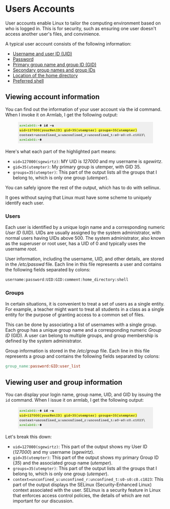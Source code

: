 # Users Accounts

User accounts enable Linux to tailor the computing environment based on who is logged in. This is for security, such as ensuring one user doesn't access another user's files, and convinience.&#x20;

A typical user account consists of the following information:

* [Username and user ID (UID)](https://www.microfocus.com/documentation/open-enterprise-server/2023/acc\_linux\_svcs\_lx/bx3sbhf.html#bx3tloq)
* [Password](https://www.microfocus.com/documentation/open-enterprise-server/2023/acc\_linux\_svcs\_lx/bx3sbhf.html#bx3tlyx)
* [Primary group name and group ID (GID)](https://www.microfocus.com/documentation/open-enterprise-server/2023/acc\_linux\_svcs\_lx/bx3sbhf.html#bx3tmat)
* [Secondary group names and group IDs](https://www.microfocus.com/documentation/open-enterprise-server/2023/acc\_linux\_svcs\_lx/bx3sbhf.html#bx3tmql)
* [Location of the home directory](https://www.microfocus.com/documentation/open-enterprise-server/2023/acc\_linux\_svcs\_lx/bx3sbhf.html#bx3tn3f)
* [Preferred shell](https://www.microfocus.com/documentation/open-enterprise-server/2023/acc\_linux\_svcs\_lx/bx3sbhf.html#bx3tnbh)

## Viewing account information

You can find out the information of your user account via the id command. When I invoke it on Armlab, I get the following output:

<figure><img src="../.gitbook/assets/Screenshot 2023-04-27 at 11.56.24 PM.png" alt=""><figcaption></figcaption></figure>

Here's what each part of the highlighted part means:

* `uid=127000(sgewirtz)`: MY UID is _127000_ and my username is _sgewirtz_.&#x20;
* `gid=35(utempter)`: My primary group is utemper, with GID 35.&#x20;
* `groups=35(utempter)`: This part of the output lists all the groups that I belong to, which is only one group (_utemper_).&#x20;

You can safely ignore the rest of the output, which has to do with sellinux.&#x20;

It goes without saying that Linux must have some scheme to uniquely identify each user.&#x20;

### Users

Each user is identified by a unique login name and a corresponding numeric _User ID_ (UID). UIDs are usually assigned by the system administrator, with normal users having UIDs above 500. The system administrator, also known as the superuser or root user, has a UID of 0 and typically uses the username _root_.

User information, including the username, UID, and other details, are stored in the _/etc/passwd_ file. Each line in this file represents a user and contains the following fields separated by colons:

```bash
username:password:UID:GID:comment:home_directory:shell
```

### Groups

In certain situations, it is convenient to treat a set of users as a single entity. For example, a teacher might want to treat all students in a class as a single entity for the purpose of granting access to a common set of files.&#x20;

This can be done by associating a list of usernames with a single group. Each group has a unique group name and a corresponding numeric _Group ID_ (GID). A user can belong to multiple groups, and group membership is defined by the system administrator.

Group information is stored in the _/etc/group_ file. Each line in this file represents a group and contains the following fields separated by colons:

```makefile
group_name:password:GID:user_list
```

## Viewing user and group information

You can display your login name, group name, UID, and GID by issuing the `id` command. When I issue it on armlab, I get the following output:

<figure><img src="../.gitbook/assets/Screenshot 2023-04-27 at 11.56.24 PM.png" alt=""><figcaption></figcaption></figure>

Let's break this down:

* `uid=127000(sgewirtz)`: This part of the output shows my User ID (_127000_) and my username (_sgewirtz_).&#x20;
* `gid=35(utempter)`: This part of the output shows my primary Group ID (_35_) and the associated group name (_utemper_).&#x20;
* `groups=35(utempter)`: This part of the output lists all the groups that I belong to, which is only one group (_utemper_).&#x20;
* `context=unconfined_u:unconfined_r:unconfined_t:s0-s0:c0.c1023`: This part of the output displays the SELinux (Security-Enhanced Linux) context associated with the user. SELinux is a security feature in Linux that enforces access control policies, the details of which are not important for our discussion.&#x20;
